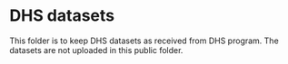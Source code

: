# DHS datasets
This folder is to keep DHS datasets as received from DHS program. The datasets are not uploaded in this public folder.
